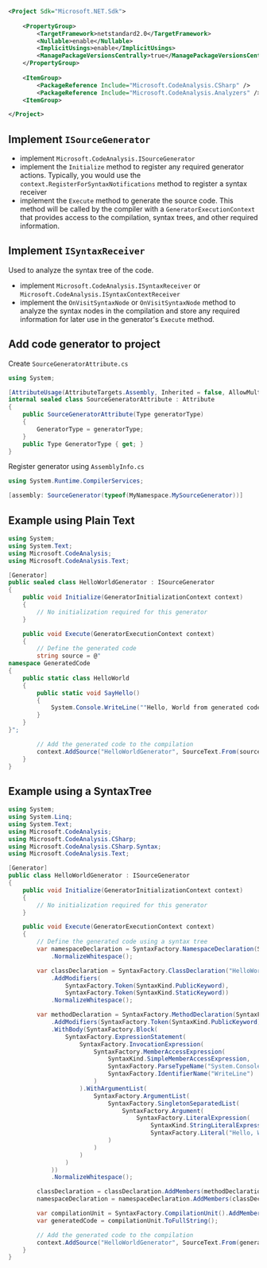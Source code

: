 ```xml
<Project Sdk="Microsoft.NET.Sdk">  
  
	<PropertyGroup>  
		<TargetFramework>netstandard2.0</TargetFramework>  
		<Nullable>enable</Nullable>  
		<ImplicitUsings>enable</ImplicitUsings>  
		<ManagePackageVersionsCentrally>true</ManagePackageVersionsCentrally>
	</PropertyGroup>
  
	<ItemGroup>
		<PackageReference Include="Microsoft.CodeAnalysis.CSharp" />
		<PackageReference Include="Microsoft.CodeAnalysis.Analyzers" />
	<ItemGroup>

</Project>
```

## Implement `ISourceGenerator`

- implement `Microsoft.CodeAnalysis.ISourceGenerator`
- implement the `Initialize` method to register any required generator actions. Typically, you would use the `context.RegisterForSyntaxNotifications` method to register a syntax receiver
- implement the `Execute` method to generate the source code. This method will be called by the compiler with a `GeneratorExecutionContext` that provides access to the compilation, syntax trees, and other required information.

## Implement `ISyntaxReceiver`

Used to analyze the syntax tree of the code.

- implement `Microsoft.CodeAnalysis.ISyntaxReceiver` or `Microsoft.CodeAnalysis.ISyntaxContextReceiver`
- implement the `OnVisitSyntaxNode` or `OnVisitSyntaxNode` method to analyze the syntax nodes in the compilation and store any required information for later use in the generator's `Execute` method.

## Add code generator to project

Create `SourceGeneratorAttribute.cs`
```csharp
using System;

[AttributeUsage(AttributeTargets.Assembly, Inherited = false, AllowMultiple = true)]
internal sealed class SourceGeneratorAttribute : Attribute
{
	public SourceGeneratorAttribute(Type generatorType)
	{
		GeneratorType = generatorType;
	}
	public Type GeneratorType { get; }
}
```

Register generator using `AssemblyInfo.cs`
```csharp
using System.Runtime.CompilerServices;

[assembly: SourceGenerator(typeof(MyNamespace.MySourceGenerator))]
```

## Example using Plain Text

```csharp
using System;
using System.Text;
using Microsoft.CodeAnalysis;
using Microsoft.CodeAnalysis.Text;

[Generator]
public sealed class HelloWorldGenerator : ISourceGenerator
{
    public void Initialize(GeneratorInitializationContext context)
    {
        // No initialization required for this generator
    }

    public void Execute(GeneratorExecutionContext context)
    {
        // Define the generated code
        string source = @"
namespace GeneratedCode
{
    public static class HelloWorld
    {
        public static void SayHello()
        {
            System.Console.WriteLine(""Hello, World from generated code!"");
        }
    }
}";

        // Add the generated code to the compilation
        context.AddSource("HelloWorldGenerator", SourceText.From(source, Encoding.UTF8));
    }
}
```

## Example using a SyntaxTree

```csharp
using System;
using System.Linq;
using System.Text;
using Microsoft.CodeAnalysis;
using Microsoft.CodeAnalysis.CSharp;
using Microsoft.CodeAnalysis.CSharp.Syntax;
using Microsoft.CodeAnalysis.Text;

[Generator]
public class HelloWorldGenerator : ISourceGenerator
{
    public void Initialize(GeneratorInitializationContext context)
    {
        // No initialization required for this generator
    }

    public void Execute(GeneratorExecutionContext context)
    {
        // Define the generated code using a syntax tree
        var namespaceDeclaration = SyntaxFactory.NamespaceDeclaration(SyntaxFactory.ParseName("GeneratedCode"))
            .NormalizeWhitespace();

        var classDeclaration = SyntaxFactory.ClassDeclaration("HelloWorld")
            .AddModifiers(
	            SyntaxFactory.Token(SyntaxKind.PublicKeyword),
	            SyntaxFactory.Token(SyntaxKind.StaticKeyword))
            .NormalizeWhitespace();

        var methodDeclaration = SyntaxFactory.MethodDeclaration(SyntaxFactory.ParseTypeName("void"), "SayHello")
            .AddModifiers(SyntaxFactory.Token(SyntaxKind.PublicKeyword), SyntaxFactory.Token(SyntaxKind.StaticKeyword))
            .WithBody(SyntaxFactory.Block(
                SyntaxFactory.ExpressionStatement(
                    SyntaxFactory.InvocationExpression(
                        SyntaxFactory.MemberAccessExpression(
                            SyntaxKind.SimpleMemberAccessExpression,
                            SyntaxFactory.ParseTypeName("System.Console"),
                            SyntaxFactory.IdentifierName("WriteLine")
                        )
                    ).WithArgumentList(
                        SyntaxFactory.ArgumentList(
                            SyntaxFactory.SingletonSeparatedList(
                                SyntaxFactory.Argument(
	                                SyntaxFactory.LiteralExpression(
		                                SyntaxKind.StringLiteralExpression,
		                                SyntaxFactory.Literal("Hello, World from generated code!")))
                            )
                        )
                    )
                )
            ))
            .NormalizeWhitespace();

        classDeclaration = classDeclaration.AddMembers(methodDeclaration);
        namespaceDeclaration = namespaceDeclaration.AddMembers(classDeclaration);

        var compilationUnit = SyntaxFactory.CompilationUnit().AddMembers(namespaceDeclaration).NormalizeWhitespace();
        var generatedCode = compilationUnit.ToFullString();

        // Add the generated code to the compilation
        context.AddSource("HelloWorldGenerator", SourceText.From(generatedCode, Encoding.UTF8));
    }
}
```
